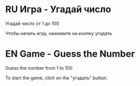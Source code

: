 # RU Игра - Угадай число
 Угадай число от 1 до 100
 
 Чтобы начать игру, нажимите на кнопку угадать

# EN Game - Guess the Number
 Guess the number from 1 to 100
 
To start the game, click on the "угадать" button.
 

